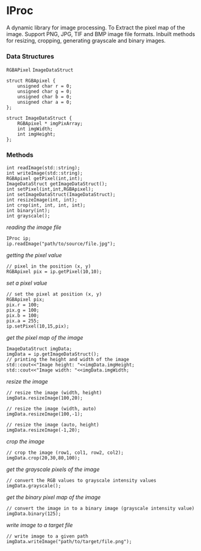 # IProc

A dynamic library for image processing. To Extract the pixel map of the image. Support PNG, JPG, TIF and BMP image file formats. Inbuilt methods for resizing, cropping, generating grayscale and binary images.

### Data Structures
`RGBAPixel` 
`ImageDataStruct`
```
struct RGBApixel {
    unsigned char r = 0;
    unsigned char g = 0;
    unsigned char b = 0;
    unsigned char a = 0;
};
```
```
struct ImageDataStruct {
    RGBApixel * imgPixArray;
    int imgWidth;
    int imgHeight;
};
```

### Methods
`int readImage(std::string);`<br>
`int writeImage(std::string);`<br>
`RGBApixel getPixel(int,int);`<br>
`ImageDataStruct getImageDataStruct();`<br>
`int setPixel(int,int,RGBApixel);`<br>
`int setImageDataStruct(ImageDataStruct);`<br>
`int resizeImage(int, int);`<br>
`int crop(int, int, int, int);`<br>
`int binary(int);`<br>
`int grayscale();`<br>



*reading the image file*
```
IProc ip;
ip.readImage("path/to/source/file.jpg");
```
*getting the pixel value*
```
// pixel in the position (x, y)
RGBApixel pix = ip.getPixel(10,10);
```
*set a pixel value*
```
// set the pixel at position (x, y)
RGBApixel pix;
pix.r = 100;
pix.g = 100;
pix.b = 100;
pix.a = 255;
ip.setPixel(10,15,pix);
```
*get the pixel map of the image*
```
ImageDataStruct imgData;
imgData = ip.getImageDataStruct();
// printing the height and width of the image
std::cout<<"Image height: "<<imgData.imgHeight;
std::cout<<"Image width: "<<imgData.imgWidth;
```
*resize the image*
```
// resize the image (width, height)
imgData.resizeImage(100,20);

// resize the image (width, auto)
imgData.resizeImage(100,-1);

// resize the image (auto, height)
imgData.resizeImage(-1,20);
```
*crop the image*
```
// crop the image (row1, col1, row2, col2);
imgData.crop(20,30,80,100);
```
*get the grayscale pixels of the image*
```
// convert the RGB values to grayscale intensity values
imgData.grayscale();
```
*get the binary pixel map of the image*
```
// convert the image in to a binary image (grayscale intensity value)
imgData.binary(125);
```
*write image to a target file*
```
// write image to a given path
imgData.writeImage("path/to/target/file.png");
```
